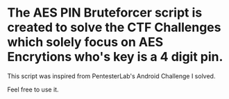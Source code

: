 # The AES PIN Bruteforcer script is created to solve the CTF Challenges which solely focus on AES Encrytions who's key is a 4 digit pin.

This script was inspired from PentesterLab's Android Challenge I solved. 

Feel free to use it.
